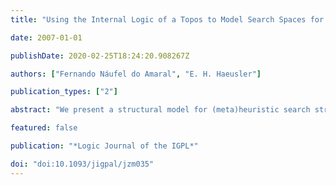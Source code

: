 ```yaml
---
title: "Using the Internal Logic of a Topos to Model Search Spaces for Problems"

date: 2007-01-01

publishDate: 2020-02-25T18:24:20.908267Z

authors: ["Fernando Náufel do Amaral", "E. H. Haeusler"]

publication_types: ["2"]

abstract: "We present a structural model for (meta)heuristic search strategies for solving computational problems. The model is defined through the use of topos-theoretical tools and techniques which provide an appropriate internal logic (with the language of local set theory) where objects of interest can be represented."

featured: false

publication: "*Logic Journal of the IGPL*"

doi: "doi:10.1093/jigpal/jzm035"
---
```


